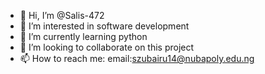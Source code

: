 - 👋 Hi, I’m @Salis-472
- 👀 I’m interested in software development 
- 🌱 I’m currently learning python 
- 💞️ I’m looking to collaborate on this project 
- 📫 How to reach me: email:szubairu14@nubapoly.edu.ng 
  

<!---
Salis-472/Salis-472 is a ✨ special ✨ repository because its `README.md` (this file) appears on your GitHub profile.
You can click the Preview link to take a look at your changes.
--->
